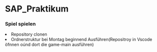 # SAP_Praktikum
<h3>Spiel spielen</h3>
<li>Repository clonen</li>
<li>Ordnerstruktur bei Montag beginnend Ausführen(Repositroy in Vscode öfnnen oúnd dort die game-main ausführen)</li>
